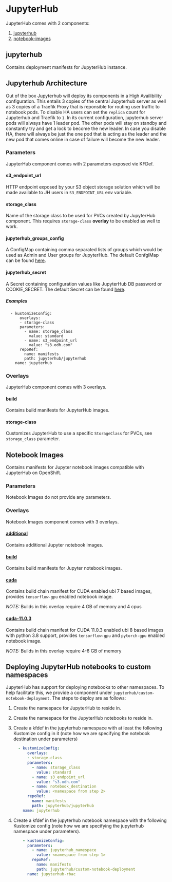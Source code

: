# JupyterHub

JupyterHub comes with 2 components:

1. [jupyterhub](#jupyterhub)
2. [notebook-images](#notebook-images)

## jupyterhub

Contains deployment manifests for JupyterHub instance.

## Jupyterhub Architecture

Out of the box Jupyterhub will deploy its components in a High Availibility configuration. This entails 3 copies of the central Jupyterhub server as well as 3 copies of a Traefik Proxy that is reponsible for routing user traffic to notebook pods. To disable HA users can set the `replica` count for Jupyterhub and Traefik to `1`. In its current configuration, jupyterhub server pods will always have 1 leader pod. The other pods will stay on standby and constantly try and get a lock to become the new leader. In case you disable HA, there will always be just the one pod that is acting as the leader and the new pod that comes online in case of failure will become the new leader.  

### Parameters

JupyterHub component comes with 2 parameters exposed vie KFDef.

#### s3_endpoint_url

HTTP endpoint exposed by your S3 object storage solution which will be made available to JH users in `S3_ENDPOINT_URL` env variable.

#### storage_class

Name of the storage class to be used for PVCs created by JupyterHub component. This requires `storage-class` **overlay** to be enabled as well to work.

#### jupyterhub_groups_config

A ConfigMap containing comma separated lists of groups which would be used as Admin and User groups for JupyterHub. The default ConfgiMap can be found [here](jupyterhub/base/jupyterhub-groups-configmap.yaml).

#### jupyterhub_secret

A Secret containing configuration values like JupyterHub DB password or COOKIE_SECRET. The default Secret can be found [here](jupyterhub/base/jupyterhub-secret.yaml).

##### Examples

```
  - kustomizeConfig:
      overlays:
      - storage-class
      parameters:
        - name: storage_class
          value: standard
        - name: s3_endpoint_url
          value: "s3.odh.com"
      repoRef:
        name: manifests
        path: jupyterhub/jupyterhub
    name: jupyterhub
```

### Overlays

JupyterHub component comes with 3 overlays.

#### build

Contains build manifests for JupyterHub images.

#### storage-class

Customizes JupyterHub to use a specific `StorageClass` for PVCs, see `storage_class` parameter.

## Notebook Images

Contains manifests for Jupyter notebook images compatible with JupyterHub on OpenShift.

### Parameters

Notebook Images do not provide any parameters.

### Overlays

Notebook Images component comes with 3 overlays.

#### [additional](notebook-images/overlays/additional/)

Contains additional Jupyter notebook images.

#### [build](notebook-images/overlays/build/)

Contains build manifests for Jupyter notebook images.

#### [cuda](notebook-images/overlays/cuda/)

Contains build chain manifest for CUDA enabled ubi 7 based images, provides `tensorflow-gpu` enabled notebook image.

*NOTE:* Builds in this overlay require 4 GB of memory and 4 cpus

#### [cuda-11.0.3](notebook-images/overlays/cuda-11.0.3/)

Contains build chain manifest for CUDA 11.0.3 enabled ubi 8 based images with python 3.8 support, provides `tensorflow-gpu` and `pytorch-gpu` enabled notebook image.

*NOTE:* Builds in this overlay require 4-6 GB of memory

## Deploying JupyterHub notebooks to custom namespaces

JupyterHub has support for deploying notebooks to other namespaces. To help facilitate this, we provide a component under `jupyterhub/custom-notebook-deployment`. The steps to deploy are as follows:

1. Create the namespace for JupyterHub to reside in.
2. Create the namespace for the JupyterHub notebooks to reside in.
3. Create a kfdef in the jupyterhub namespace with at least the following Kustomize config in it (note how we are specifying the notebook destination under parameters)

    ```yaml
      - kustomizeConfig:
          overlays:
          - storage-class
          parameters:
            - name: storage_class
              value: standard
            - name: s3_endpoint_url
              value: "s3.odh.com"
            - name: notebook_destination
              value: <namespace from step 2>
          repoRef:
            name: manifests
            path: jupyterhub/jupyterhub
        name: jupyterhub
    ```

4. Create a kfdef in the jupyterhub notebook namespace with the following Kustomize config (note how we are specifying the jupyterhub namespace under parameters).

    ```yaml
        - kustomizeConfig:
          parameters:
            - name: jupyterhub_namespace
              value: <namespace from step 1>
            repoRef:
              name: manifests
              path: jupyterhub/custom-notebook-deployment
          name: jupyterhub-rbac
    ```
